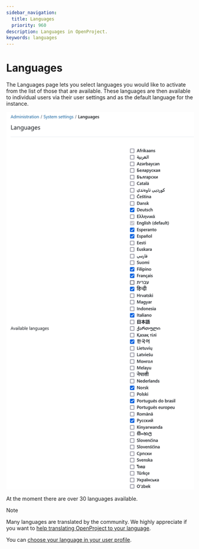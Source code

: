 ```yaml
---
sidebar_navigation:
  title: Languages
  priority: 960
description: Languages in OpenProject.
keywords: languages
---
```

# Languages

The Languages page lets you select languages you would like to activate from the list of those that are available. These languages are then available to individual users via their user settings and as the default language for the instance.

![System languages available in OpenProject administration](openproject-system-languages.png)

At the moment there are over 30 languages available.

> [!NOTE]
> Many languages are translated by the community. We highly appreciate if you want to [help translating OpenProject to your language](../../../development/translate-openproject).

You can [choose your language in your user profile](../../../getting-started/my-account/#change-your-language).
